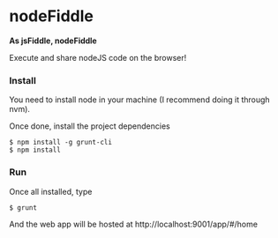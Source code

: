 # nodeFiddle

__As jsFiddle, nodeFiddle__

Execute and share nodeJS code on the browser!

### Install

You need to install node in your machine (I recommend doing it through nvm).

Once done, install the project dependencies

```
$ npm install -g grunt-cli
$ npm install
```

### Run

Once all installed, type

```
$ grunt
```

And the web app will be hosted at http://localhost:9001/app/#/home
